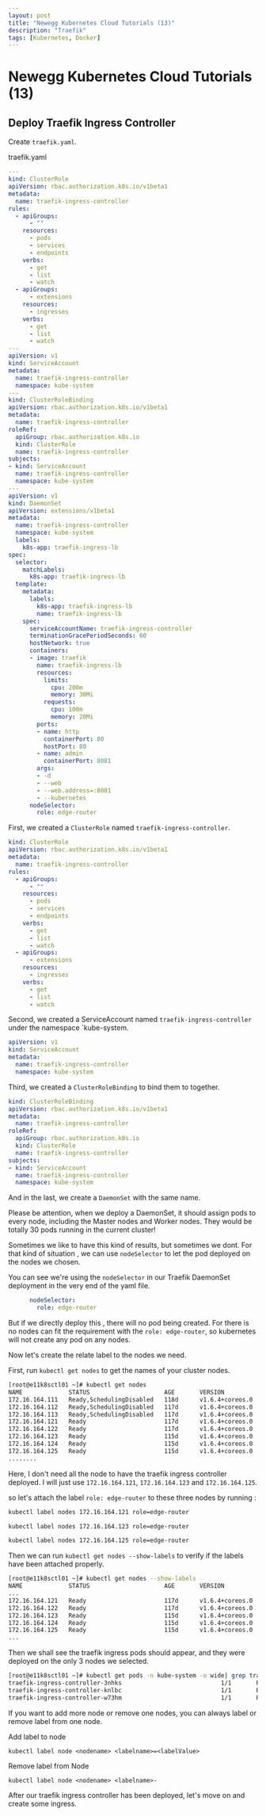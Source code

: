 ```yaml
---
layout: post
title: "Newegg Kubernetes Cloud Tutorials (13)"
description: "Traefik"
tags: [Kubernetes, Docker]
---
```


# Newegg Kubernetes Cloud Tutorials (13)

## Deploy Traefik Ingress Controller

Create `traefik.yaml`.

traefik.yaml

```yaml
---
kind: ClusterRole
apiVersion: rbac.authorization.k8s.io/v1beta1
metadata:
  name: traefik-ingress-controller
rules:
  - apiGroups:
      - ""
    resources:
      - pods
      - services
      - endpoints
    verbs:
      - get
      - list
      - watch
  - apiGroups:
      - extensions
    resources:
      - ingresses
    verbs:
      - get
      - list
      - watch
---
apiVersion: v1
kind: ServiceAccount
metadata:
  name: traefik-ingress-controller
  namespace: kube-system
---
kind: ClusterRoleBinding
apiVersion: rbac.authorization.k8s.io/v1beta1
metadata:
  name: traefik-ingress-controller
roleRef:
  apiGroup: rbac.authorization.k8s.io
  kind: ClusterRole
  name: traefik-ingress-controller
subjects:
- kind: ServiceAccount
  name: traefik-ingress-controller
  namespace: kube-system
---
apiVersion: v1
kind: DaemonSet
apiVersion: extensions/v1beta1
metadata:
  name: traefik-ingress-controller
  namespace: kube-system
  labels:
    k8s-app: traefik-ingress-lb
spec:
  selector:
    matchLabels:
      k8s-app: traefik-ingress-lb
  template:
    metadata:
      labels:
        k8s-app: traefik-ingress-lb
        name: traefik-ingress-lb
    spec:
      serviceAccountName: traefik-ingress-controller
      terminationGracePeriodSeconds: 60
      hostNetwork: true
      containers:
      - image: traefik
        name: traefik-ingress-lb
        resources:
          limits:
            cpu: 200m
            memory: 30Mi
          requests:
            cpu: 100m
            memory: 20Mi
        ports:
        - name: http
          containerPort: 80
          hostPort: 80
        - name: admin
          containerPort: 8081
        args:
        - -d
        - --web
        - --web.address=:8081
        - --kubernetes
      nodeSelector:
        role: edge-router
```

First, we created a `ClusterRole` named `traefik-ingress-controller`.

```yaml
kind: ClusterRole
apiVersion: rbac.authorization.k8s.io/v1beta1
metadata:
  name: traefik-ingress-controller
rules:
  - apiGroups:
      - ""
    resources:
      - pods
      - services
      - endpoints
    verbs:
      - get
      - list
      - watch
  - apiGroups:
      - extensions
    resources:
      - ingresses
    verbs:
      - get
      - list
      - watch
```

Second, we created a ServiceAccount named `traefik-ingress-controller` under the namespace `kube-system.

```yaml
apiVersion: v1
kind: ServiceAccount
metadata:
  name: traefik-ingress-controller
  namespace: kube-system
```

Third, we created a `ClusterRoleBinding` to bind them to together. 

```yaml
kind: ClusterRoleBinding
apiVersion: rbac.authorization.k8s.io/v1beta1
metadata:
  name: traefik-ingress-controller
roleRef:
  apiGroup: rbac.authorization.k8s.io
  kind: ClusterRole
  name: traefik-ingress-controller
subjects:
- kind: ServiceAccount
  name: traefik-ingress-controller
  namespace: kube-system
```

And in the last, we create a `DaemonSet` with the same name. 

Please be attention, when we deploy a DaemonSet, it should assign pods to every node, including the Master nodes and Worker nodes. They would be totally 30 pods running in the current cluster!

Sometimes we like to have this kind of results, but sometimes we dont. For that kind of situation , we can use `nodeSelector` to let the pod deployed on the nodes we chosen.

You can see we're using the `nodeSelector` in our Traefik DaemonSet deployment in the very end of the yaml file.

```yaml
      nodeSelector:
        role: edge-router
```

But if we directly deploy this , there will no pod being created. For there is no nodes can fit the requirement with the `role: edge-router`, so kubernetes will not create any pod on any nodes.

Now let's create the relate label to the nodes we need.

First, run `kubectl get nodes` to get the names of your cluster nodes.

```bash
[root@e11k8sctl01 ~]# kubectl get nodes
NAME             STATUS                     AGE       VERSION
172.16.164.111   Ready,SchedulingDisabled   118d      v1.6.4+coreos.0
172.16.164.112   Ready,SchedulingDisabled   117d      v1.6.4+coreos.0
172.16.164.113   Ready,SchedulingDisabled   117d      v1.6.4+coreos.0
172.16.164.121   Ready                      117d      v1.6.4+coreos.0
172.16.164.122   Ready                      117d      v1.6.4+coreos.0
172.16.164.123   Ready                      115d      v1.6.4+coreos.0
172.16.164.124   Ready                      115d      v1.6.4+coreos.0
172.16.164.125   Ready                      115d      v1.6.4+coreos.0
........
```
Here, I don't need all the node to have the traefik ingress controller deployed. I will just use `172.16.164.121`, `172.16.164.123` and `172.16.164.125`.

so let's attach the label `role: edge-router` to these three nodes by running :

```bash 
kubectl label nodes 172.16.164.121 role=edge-router

kubectl label nodes 172.16.164.123 role=edge-router

kubectl label nodes 172.16.164.125 role=edge-router
```

Then we can run `kubectl get nodes --show-labels` to verify if the labels have been attached properly.

```bash
[root@e11k8sctl01 ~]# kubectl get nodes --show-labels
NAME             STATUS                     AGE       VERSION           LABELS
...
172.16.164.121   Ready                      117d      v1.6.4+coreos.0   beta.kubernetes.io/arch=amd64,beta.kubernetes.io/os=linux,kubernetes.io/hostname=172.16.164.121,role=edge-router
172.16.164.122   Ready                      117d      v1.6.4+coreos.0   beta.kubernetes.io/arch=amd64,beta.kubernetes.io/os=linux,kubernetes.io/hostname=172.16.164.122
172.16.164.123   Ready                      115d      v1.6.4+coreos.0   beta.kubernetes.io/arch=amd64,beta.kubernetes.io/os=linux,kubernetes.io/hostname=172.16.164.123,role=edge-router
172.16.164.124   Ready                      115d      v1.6.4+coreos.0   beta.kubernetes.io/arch=amd64,beta.kubernetes.io/os=linux,kubernetes.io/hostname=172.16.164.124
172.16.164.125   Ready                      115d      v1.6.4+coreos.0   beta.kubernetes.io/arch=amd64,beta.kubernetes.io/os=linux,kubernetes.io/hostname=172.16.164.125,role=edge-router
...
```

Then we shall see the traefik ingress pods should appear, and they were deployed on the only 3 nodes we selected.

```bash
[root@e11k8sctl01 ~]# kubectl get pods -n kube-system -o wide| grep traefik
traefik-ingress-controller-3nhks                            1/1       Running   0          9m        172.16.164.121   172.16.164.121
traefik-ingress-controller-knlbc                            1/1       Running   1          114d      172.16.164.123   172.16.164.123
traefik-ingress-controller-w73hm                            1/1       Running   2          114d      172.16.164.125   172.16.164.125
```

If you want to add more node or remove one nodes, you can always label or remove label from one node.

Add label to node 

```
kubectl label node <nodename> <labelname>=<labelValue>
```

Remove label from Node

```
kubectl label node <nodename> <labelname>-
```

After our traefik ingress controller has been deployed, let's move on and create some ingress.